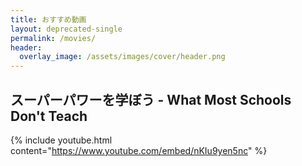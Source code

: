 ```yaml
---
title: おすすめ動画
layout: deprecated-single
permalink: /movies/
header:
  overlay_image: /assets/images/cover/header.png
---
```

## スーパーパワーを学ぼう - What Most Schools Don't Teach

{% include youtube.html content="https://www.youtube.com/embed/nKIu9yen5nc" %}
